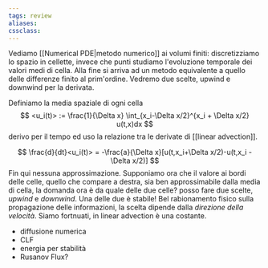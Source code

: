 ```yaml
---
tags: review
aliases:
cssclass:
---
```

 


Vediamo [[Numerical PDE|metodo numerico]] ai volumi finiti: discretizziamo lo spazio in cellette, invece che punti studiamo l'evoluzione temporale dei valori medi di cella. Alla fine si arriva ad un metodo equivalente a quello delle differenze finito al prim'ordine. Vedremo due scelte, upwind e downwind per la derivata.

Definiamo la media spaziale di ogni cella
$$
<u_i(t)> := \frac{1}{\Delta x} \int_{x_i-\Delta x/2}^{x_i + \Delta x/2} u(t,x)dx
$$
derivo per il tempo ed uso la relazione tra le derivate di [[linear advection]].

$$
\frac{d}{dt}<u_i(t)> = -\frac{a}{\Delta x}[u(t,x_i+\Delta x/2)-u(t,x_i - \Delta x/2)]
$$
Fin qui nessuna approssimazione. Supponiamo ora che il valore ai bordi delle celle, quello che compare a destra, sia ben approssimabile dalla media di cella, la domanda ora è da quale delle due celle? posso fare due scelte, _upwind_ e _downwind_. Una delle due è stabile! Bel rabionamento fisico sulla propagazione delle informazioni, la scelta dipende dalla _direzione della velocità_. Siamo fortnuati, in linear advection è una costante.

- diffusione numerica
- CLF
- energia per stabilità
- Rusanov Flux?
